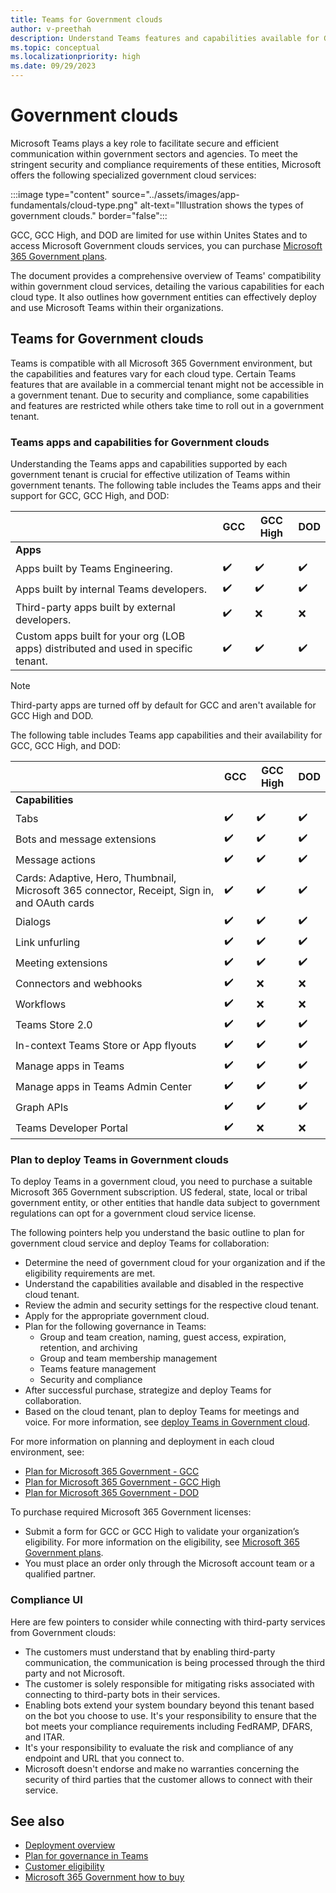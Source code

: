 ```yaml
---
title: Teams for Government clouds
author: v-preethah
description: Understand Teams features and capabilities available for Government Community Cloud (GCC), GCC High, and DOD tenants. Get an overview on how to deploy Teams in Government clouds.
ms.topic: conceptual
ms.localizationpriority: high
ms.date: 09/29/2023
---
```


# Government clouds

Microsoft Teams plays a key role to facilitate secure and efficient communication within government sectors and agencies. To meet the stringent security and compliance requirements of these entities, Microsoft offers the following specialized government cloud services:

:::image type="content" source="../assets/images/app-fundamentals/cloud-type.png" alt-text="Illustration shows the types of government clouds." border="false":::

GCC, GCC High, and DOD are limited for use within Unites States and to access Microsoft Government clouds services, you can purchase [Microsoft 365 Government plans](https://products.office.com/government/compare-office-365-government-plans).

The document provides a comprehensive overview of Teams' compatibility within government cloud services, detailing the various capabilities for each cloud type. It also outlines how government entities can effectively deploy and use Microsoft Teams within their organizations.

## Teams for Government clouds

 Teams is compatible with all Microsoft 365 Government environment, but the capabilities and features vary for each cloud type. Certain Teams features that are available in a commercial tenant might not be accessible in a government tenant. Due to security and compliance, some capabilities and features are restricted while others take time to roll out in a government tenant.

### Teams apps and capabilities for Government clouds

Understanding the Teams apps and capabilities supported by each government tenant is crucial for effective utilization of Teams within government tenants. The following table includes the Teams apps and their support for GCC, GCC High, and DOD:

| &nbsp; | GCC | GCC High | DOD |
|-------------|---------|---|---|
| **Apps** | &nbsp; | &nbsp; | &nbsp; |
| Apps built by Teams Engineering. | ✔️ | ✔️ | ✔️ |
| Apps built by internal Teams developers. | ✔️ | ✔️ | ✔️ |
| Third-party apps built by external developers. | ✔️ | ❌ | ❌ |
| Custom apps built for your org (LOB apps) distributed and used in specific tenant. | ✔️ | ✔️ | ✔️ |

> [!NOTE]
> Third-party apps are turned off by default for GCC and aren't available for GCC High and DOD.

The following table includes Teams app capabilities and their availability for GCC, GCC High, and DOD:

| &nbsp; | GCC | GCC High | DOD |
|-------------|---------|---|---|
| **Capabilities** | &nbsp; | &nbsp; | &nbsp; |
| Tabs | ✔️ | ✔️ | ✔️ |
| Bots and message extensions | ✔️ | ✔️ | ✔️ |
| Message actions | ✔️ | ✔️ | ✔️ |
| Cards: Adaptive, Hero, Thumbnail, Microsoft 365 connector, Receipt, Sign in, and OAuth cards | ✔️ | ✔️ | ✔️ |
| Dialogs | ✔️ | ✔️ | ✔️ |
| Link unfurling | ✔️ | ✔️ | ✔️ |
| Meeting extensions | ✔️ | ✔️ | ✔️ |
| Connectors and webhooks | ✔️ | ❌ | ❌ |
| Workflows| ✔️ | ❌ | ❌ |
| Teams Store 2.0 | ✔️ | ✔️ | ✔️ |
| In-context Teams Store or App flyouts | ✔️ | ✔️ | ✔️ |
| Manage apps in Teams | ✔️ | ✔️ | ✔️ |
| Manage apps in Teams Admin Center | ✔️ | ✔️ | ✔️ |
| Graph APIs | ✔️ | ✔️ | ✔️ |
| Teams Developer Portal | ✔️ | ❌ | ❌ |

### Plan to deploy Teams in Government clouds

To deploy Teams in a government cloud, you need to purchase a suitable Microsoft 365 Government subscription. US federal, state, local or tribal government entity, or other entities that handle data subject to government regulations can opt for a government cloud service license.

The following pointers help you understand the basic outline to plan for government cloud service and deploy Teams for collaboration:

* Determine the need of government cloud for your organization and if the eligibility requirements are met.
* Understand the capabilities available and disabled in the respective cloud tenant.
* Review the admin and security settings for the respective cloud tenant.
* Apply for the appropriate government cloud.
* Plan for the following governance in Teams:
  * Group and team creation, naming, guest access, expiration, retention, and archiving
  * Group and team membership management
  * Teams feature management
  * Security and compliance
* After successful purchase, strategize and deploy Teams for collaboration.
* Based on the cloud tenant, plan to deploy Teams for meetings and voice. For more information, see [deploy Teams in Government cloud](/microsoftteams/expand-teams-across-your-org/teams-for-government-landing-page).

For more information on planning and deployment in each cloud environment, see:

* [Plan for Microsoft 365 Government - GCC](/microsoftteams/plan-for-government-gcc)
* [Plan for Microsoft 365 Government - GCC High](/microsoftteams/plan-for-government-gcc-high)
* [Plan for Microsoft 365 Government - DOD](/microsoftteams/plan-for-government-dod)

To purchase required Microsoft 365 Government licenses:

* Submit a form for GCC or GCC High to validate your organization’s eligibility. For more information on the eligibility, see [Microsoft 365 Government plans](https://www.microsoft.com/en-in/microsoft-365/enterprise/government-plans-and-pricing?rtc=1#heading-oc2835).
* You must place an order only through the Microsoft account team or a qualified partner.

### Compliance UI

Here are few pointers to consider while connecting with third-party services from Government clouds:

* The customers must understand that by enabling third-party communication, the communication is being processed through the third party and not Microsoft.
* The customer is solely responsible for mitigating risks associated with connecting to third-party bots in their services.
* Enabling bots extend your system boundary beyond this tenant based on the bot you choose to use. It's your responsibility to ensure that the bot meets your compliance requirements including FedRAMP, DFARS, and ITAR.
* It's your responsibility to evaluate the risk and compliance of any endpoint and URL that you connect to.
* Microsoft doesn't endorse and make no warranties concerning the security of third parties that the customer allows to connect with their service.

## See also

* [Deployment overview](/microsoftteams/deploy-overview)
* [Plan for governance in Teams](/microsoftteams/plan-teams-governance)
* [Customer eligibility](/office365/servicedescriptions/office-365-platform-service-description/office-365-us-government/office-365-us-government)
* [Microsoft 365 Government how to buy](/office365/servicedescriptions/office-365-platform-service-description/office-365-us-government/microsoft-365-government-how-to-buy)
